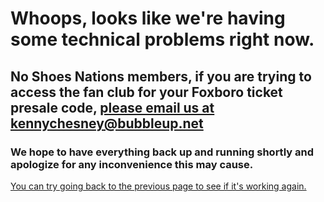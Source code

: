 # Whoops, looks like we're having some technical problems right now.

## No Shoes Nations members, if you are trying to access the fan club for your Foxboro ticket presale code, [please email us at kennychesney@bubbleup.net](mailto:kennychesney@bubbleup.net)

### We hope to have everything back up and running shortly and apologize for any inconvenience this may cause.

<a href="javascript:history.back()">You can try going back to the previous page to see if it's working again.</a>
